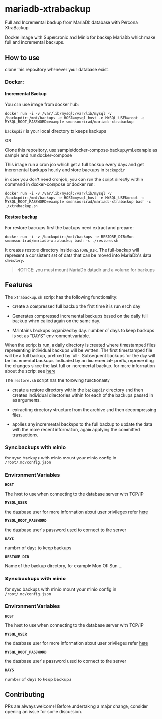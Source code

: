 # mariadb-xtrabackup
Full and Incremental backup from MariaDb database with Percona XtraBackup 

Docker image with Supercronic and Minio for backup MariaDb which make full and incremental backups.

## How to use

clone this repository whenever your database exist.

### Docker:

#### Incremental Backup
You can use image from docker hub:

```
docker run -i -v /var/lib/mysql:/var/lib/mysql -v /backupdir:/mnt/backups -e HOST=mysql_host -e MYSQL_USER=root -e MYSQL_ROOT_PASSWORD=example smansoorirad/mariadb-xtrabackup
```
`backupdir` is your local directory to keeps backups

OR
 
Clone this repository, use sample/docker-compose-backup.yml.example as sample and run docker-compose

This image run a cron job which get a full backup every days and get incremental backups hourly and store backups in `backupdir`

in case you don't need cronjob, you can run the script directly within command in docker-compose or docker run:

```
docker run -i -v /var/lib/mysql:/var/lib/mysql -v /backupdir:/mnt/backups -e HOST=mysql_host -e MYSQL_USER=root -e MYSQL_ROOT_PASSWORD=example smansoorirad/mariadb-xtrabackup bash -c ./xtrabackup.sh
```

#### Restore backup

For restore backups first the backups need extract and prepare:

```
docker run -i -v /backupdir:/mnt/backups -e RESTORE_DIR=Mon smansoorirad/mariadb-xtrabackup bash -c ./restore.sh
```
It creates restore directory inside `RESTORE_DIR`. The full-backup will represent a consistent set of data that can be moved into MariaDb's data directory.

> NOTICE: you must mount MariaDb datadir and a volume for backups

## Features

The `xtrabackup.sh` script has the following functionality:

- create a compressed full backup the first time it is run each day

- Generates compressed incremental backups based on the daily full backup when called again on the same day.

- Maintains backups organized by day. number of days to keep backups is set as "DAYS" environment variable.

When the script is run, a daily directory is created where timestamped files representing individual backups will be written. The first timestamped file will be a full backup, prefixed by full-. Subsequent backups for the day will be incremental backups, indicated by an incremental- prefix, representing the changes since the last full or incremental backup. for more information about the script see [here](https://www.digitalocean.com/community/tutorials/how-to-configure-mysql-backups-with-percona-xtrabackup-on-ubuntu-16-04#creating-the-backup-and-restore-scripts) 

The `restore.sh` script has the following functionality
 
- create a restore directory within the `backupdir` directory and then creates individual directories within for each of the backups passed in as arguments.
 
- extracting directory structure from the archive and then decompressing files.

- applies any incremental backups to the full backup to update the data with the more recent information, again applying the committed transactions.

### Sync backups with minio

for sync backups with minio mount your minio config in `/root/.mc/config.json`


### Environment Variables

**`HOST`** 

The host to use when connecting to the database server with TCP/IP

**`MYSQL_USER`**
 
the database user for more information about user privileges refer [here](https://www.percona.com/doc/percona-xtrabackup/2.4/using_xtrabackup/privileges.html#permissions-and-privileges-needed)

**`MYSQL_ROOT_PASSWORD`**

the database user's password used to connect to the server 

**`DAYS`**

number of days to keep backups

**`RESTORE_DIR`**

Name of the backup directory, for example Mon OR Sun ... 

### Sync backups with minio

for sync backups with minio mount your minio config in `/root/.mc/config.json`


### Environment Variables

**`HOST`** 

The host to use when connecting to the database server with TCP/IP

**`MYSQL_USER`**
 
the database user for more information about user privileges refer [here](https://www.percona.com/doc/percona-xtrabackup/2.4/using_xtrabackup/privileges.html#permissions-and-privileges-needed)

**`MYSQL_ROOT_PASSWORD`**

the database user's password used to connect to the server 

**`DAYS`**

number of days to keep backups

## Contributing
PRs are always welcome! Before undertaking a major change, consider opening an issue for some discussion.
